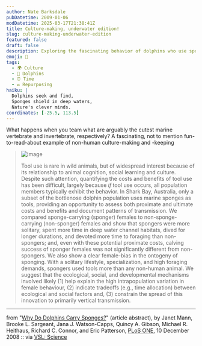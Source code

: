```yaml
---
author: Nate Barksdale
pubDatetime: 2009-01-06
modDatetime: 2025-03-17T21:38:41Z
title: Culture-making, underwater edition!
slug: culture-making-underwater-edition
featured: false
draft: false
description: Exploring the fascinating behavior of dolphins who use sponges as tools reveals insights into their unique culture and social dynamics.
emoji: 🐬
tags:
  - 🌍 Culture
  - 🐬 Dolphins
  - ⏰ Time
  - ♻️ Repurposing
haiku: |
  Dolphins seek and find,  
  Sponges shield in deep waters,  
  Nature's clever minds.
coordinates: [-25.5, 113.5]
---
```


What happens when you team what are arguably the cutest marine vertebrate and invertebrate, respectively? A fascinating, not to mention fun-to-read-about example of non-human culture-making and -keeping

> ![image](http://culture-making.com/media/913_thumbnail.gif)
>
> Tool use is rare in wild animals, but of widespread interest because of its relationship to animal cognition, social learning and culture. Despite such attention, quantifying the costs and benefits of tool use has been difficult, largely because _if_ tool use occurs, all population members typically exhibit the behavior. In Shark Bay, Australia, only a subset of the bottlenose dolphin population uses marine sponges as tools, providing an opportunity to assess both proximate and ultimate costs and benefits and document patterns of transmission. We compared sponge-carrying (sponger) females to non-sponge-carrying (non-sponger) females and show that spongers were more solitary, spent more time in deep water channel habitats, dived for longer durations, and devoted more time to foraging than non-spongers; and, even with these potential proximate costs, calving success of sponger females was not significantly different from non-spongers. We also show a clear female-bias in the ontogeny of sponging. With a solitary lifestyle, specialization, and high foraging demands, spongers used tools more than any non-human animal. We suggest that the ecological, social, and developmental mechanisms involved likely (1) help explain the high intrapopulation variation in female behaviour, (2) indicate tradeoffs (e.g., time allocation) between ecological and social factors and, (3) constrain the spread of this innovation to primarily vertical transmission.

---

from "[Why Do Dolphins Carry Sponges?](http://www.plosone.org/article/info:doi/10.1371/journal.pone.0003868)" (article abstract), by Janet Mann, Brooke L. Sargeant, Jana J. Watson-Capps, Quincy A. Gibson, Michael R. Heithaus, Richard C. Connor, and Eric Patterson, [PLoS ONE](http://www.plosone.org/article/info:doi/10.1371/journal.pone.0003868), 10 December 2008 :: via [VSL: Science](http://web.archive.org/web/20111017192406/http://www.veryshortlist.com/science/daily.cfm/review/913/Other_print_publication/why-do-dolphins-carry-sponges/?tp)

